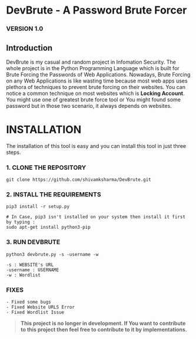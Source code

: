 # **DevBrute - A Password Brute Forcer**

### VERSION 1.0

## Introduction

DevBrute is my casual and random project in Infomation Security. The whole project is in the Python Programming Language which is built for Brute Forcing the Passwords of Web Applications. Nowadays, Brute Forcing on any Web Applications is like wasting time because most web apps uses plethora of techniques to prevent brute forcing on their websites. You can notice a common technique on most websites which is **Locking Account**. You might use one of greatest brute force tool or You might found some password but in those two scenario, it always depends on websites.


# **INSTALLATION**

The installation of this tool is easy and you can install this tool in just three steps. 

### 1. CLONE THE REPOSITORY
```
git clone https://github.com/shivamksharma/DevBrute.git
```

### 2. INSTALL THE REQUIREMENTS
```
pip3 install -r setup.py

# In Case, pip3 isn't installed on your system then install it first by typing :
sudo apt-get install python3-pip
```

### 3. RUN DEVBRUTE
```
python3 devbrute.py -s -username -w

-s : WEBSITE's URL
-username : USERNAME
-w : Wordlist
```

### FIXES
	- Fixed some bugs
	- Fixed Website URLS Error
	- Fixed Wordlist Issue

> **This project is no longer in development. If You want to contribute to this project then feel free to contribute to it by implementations.**
